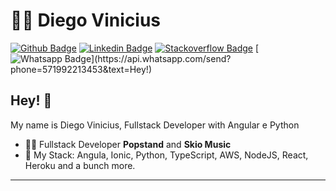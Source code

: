 # :man_technologist: Diego Vinicius

[![Github Badge](https://img.shields.io/badge/-Github-000?style=flat-square&logo=Github&logoColor=white&link=https://github.com/Diegow3b)](https://github.com/Diegow3b)
[![Linkedin Badge](https://img.shields.io/badge/-LinkedIn-blue?style=flat-square&logo=Linkedin&logoColor=white&link=https://www.linkedin.com/in/diegowebd/)](https://www.linkedin.com/in/diegowebd/)
[![Stackoverflow Badge](https://img.shields.io/badge/-Stackoverflow-4CA143?style=flat-square&logo=Stackoverflow&logoColor=white&link=https://stackoverflow.com/users/6373505/diego-vin%c3%adcius)](https://stackoverflow.com/users/6373505/diego-vin%c3%adcius)
[![Whatsapp Badge](https://img.shields.io/badge/-Whatsapp-4CA143?style=flat-square&labelColor=4CA143&logo=whatsapp&logoColor=white&link=https://api.whatsapp.com/send?phone=571992213453&text=Olá!)](https://api.whatsapp.com/send?phone=571992213453&text=Hey!)

## Hey! 👋

My name is Diego Vinicius, Fullstack Developer with Angular e Python

- :office_worker: Fullstack Developer **Popstand** and  **Skio Music**
- :blue_heart: My Stack: Angula, Ionic, Python, TypeScript, AWS, NodeJS, React, Heroku and a bunch more.

---

